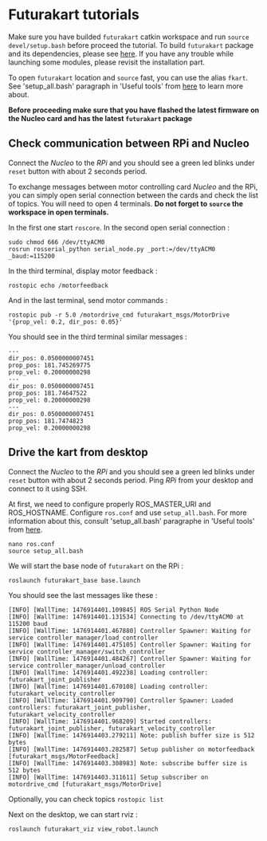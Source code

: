 # Futurakart tutorials

Make sure you have builded `futurakart` catkin workspace and run `source devel/setup.bash` before proceed the tutorial. 
To build `futurakart` package and its dependencies, please see [here](./RPI-ROS-Installation.md). 
If you have any trouble while launching some modules, please revisit the installation part.

To open `futurakart` location and `source` fast, you can use the alias `fkart`. 
See 'setup_all.bash' paragraph in 'Useful tools' from [here](./README.md) to learn more about.

**Before proceeding make sure that you have flashed the latest firmware on the Nucleo card and has the latest `futurakart` package**

## Check communication between RPi and Nucleo

Connect the *Nucleo* to the *RPi* and you should see a green led blinks under `reset` button with about 2 seconds period. 

To exchange messages between motor controlling card *Nucleo* and the RPi, 
you can simply open serial connection between the cards and check the list of topics.
You will need to open 4 terminals. **Do not forget to `source` the workspace in open terminals.** 
 
In the first one start `roscore`.
In the second open serial connection :
```
sudo chmod 666 /dev/ttyACM0
rosrun rosserial_python serial_node.py _port:=/dev/ttyACM0 _baud:=115200 
```
In the third terminal, display motor feedback :
```
rostopic echo /motorfeedback
```
And in the last terminal, send motor commands :
```
rostopic pub -r 5.0 /motordrive_cmd futurakart_msgs/MotorDrive '{prop_vel: 0.2, dir_pos: 0.05}'
```
You should see in the third terminal similar messages :
```
---
dir_pos: 0.0500000007451
prop_pos: 181.745269775
prop_vel: 0.20000000298
---
dir_pos: 0.0500000007451
prop_pos: 181.74647522
prop_vel: 0.20000000298
---
dir_pos: 0.0500000007451
prop_pos: 181.7474823
prop_vel: 0.20000000298

```


## Drive the kart from desktop

Connect the *Nucleo* to the *RPi* and you should see a green led blinks under `reset` button with about 2 seconds period. 
Ping *RPi* from your desktop and connect to it using SSH.


At first, we need to configure properly ROS_MASTER_URI and ROS_HOSTNAME. Configure `ros.conf` and use `setup_all.bash`. 
For more information about this, consult 'setup_all.bash' paragraphe in 'Useful tools' from [here](./README.md).
```
nano ros.conf
source setup_all.bash
```

We will start the base node of `futurakart` on the RPi :
```
roslaunch futurakart_base base.launch
```
You should see the last messages like these :
```
[INFO] [WallTime: 1476914401.109845] ROS Serial Python Node
[INFO] [WallTime: 1476914401.131534] Connecting to /dev/ttyACM0 at 115200 baud
[INFO] [WallTime: 1476914401.467880] Controller Spawner: Waiting for service controller_manager/load_controller
[INFO] [WallTime: 1476914401.475105] Controller Spawner: Waiting for service controller_manager/switch_controller
[INFO] [WallTime: 1476914401.484267] Controller Spawner: Waiting for service controller_manager/unload_controller
[INFO] [WallTime: 1476914401.492238] Loading controller: futurakart_joint_publisher
[INFO] [WallTime: 1476914401.670108] Loading controller: futurakart_velocity_controller
[INFO] [WallTime: 1476914401.909790] Controller Spawner: Loaded controllers: futurakart_joint_publisher, futurakart_velocity_controller
[INFO] [WallTime: 1476914401.968209] Started controllers: futurakart_joint_publisher, futurakart_velocity_controller
[INFO] [WallTime: 1476914403.279211] Note: publish buffer size is 512 bytes
[INFO] [WallTime: 1476914403.282587] Setup publisher on motorfeedback [futurakart_msgs/MotorFeedback]
[INFO] [WallTime: 1476914403.308983] Note: subscribe buffer size is 512 bytes
[INFO] [WallTime: 1476914403.311611] Setup subscriber on motordrive_cmd [futurakart_msgs/MotorDrive]
```

Optionally, you can check topics `rostopic list`

Next on the desktop, we can start rviz :
```
roslaunch futurakart_viz view_robot.launch
```

